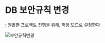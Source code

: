 # DB 보안규칙 변경
: 원활한 프로젝트 진행을 위해, 허용 모드로 설정한다

![보안규칙변경](https://user-images.githubusercontent.com/47620950/144175979-e0aefa1e-603c-4f5a-bb33-76d9cf7fb108.PNG)
